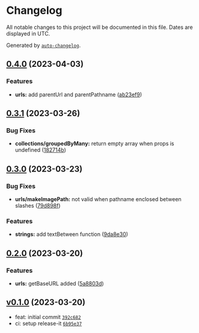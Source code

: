 # Changelog

All notable changes to this project will be documented in this file. Dates are displayed in UTC.

Generated by [`auto-changelog`](https://github.com/CookPete/auto-changelog).

## [0.4.0](https://github.com/sveltinio/ts-utils/compare/v0.3.1...v0.4.0) (2023-04-03)

### Features

- **urls:** add parentUrl and parentPathname ([ab23ef9](https://github.com/sveltinio/ts-utils/commit/ab23ef9a07725d14dfd31b7cc7840dbea5ace83e))

## [0.3.1](https://github.com/sveltinio/ts-utils/compare/v0.3.0...v0.3.1) (2023-03-26)

### Bug Fixes

- **collections/groupedByMany:** return empty array when props is undefined ([182714b](https://github.com/sveltinio/ts-utils/commit/182714b5ce9b31250dcef301220cc10842127897))

## [0.3.0](https://github.com/sveltinio/ts-utils/compare/v0.2.0...v0.3.0) (2023-03-23)

### Bug Fixes

- **urls/makeImagePath:** not valid when pathname enclosed between slashes ([79d898f](https://github.com/sveltinio/ts-utils/commit/79d898f6e9c38f7e79daa664db22ee51107c2125))

### Features

- **strings:** add textBetween function ([9da8e30](https://github.com/sveltinio/ts-utils/commit/9da8e3092a546a38fbfa0afcddacfbde6d3a2d22))

## [0.2.0](https://github.com/sveltinio/ts-utils/compare/v0.1.0...v0.2.0) (2023-03-20)

### Features

- **urls:** getBaseURL added ([5a8803d](https://github.com/sveltinio/ts-utils/commit/5a8803d7859a965e415252d4cead456caa382cc1))

## [v0.1.0](https://github.com/sveltinio/ts-utils/compare/v0.1.0...v0.1.0) (2023-03-20)

- feat: initial commit [`392c682`](https://github.com/sveltinio/ts-utils/commit/392c682be03c763efc39ce7d983c816b8dc61c80)
- ci: setup release-it [`6b95e37`](https://github.com/sveltinio/ts-utils/commit/6b95e37524b376775f1cd887d4cf5095f213e01f)
